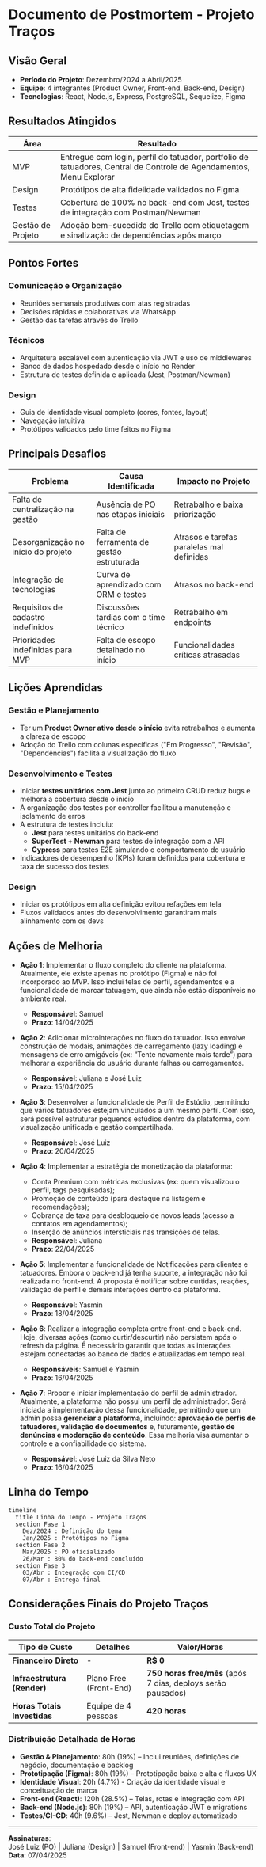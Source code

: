 
# Documento de Postmortem - Projeto Traços

## Visão Geral

- **Período do Projeto**: Dezembro/2024 a Abril/2025  
- **Equipe**: 4 integrantes (Product Owner, Front-end, Back-end, Design)  
- **Tecnologias**: React, Node.js, Express, PostgreSQL, Sequelize, Figma  

## Resultados Atingidos

| Área              | Resultado                                                                                                                                 |
|-------------------|-------------------------------------------------------------------------------------------------------------------------------------------|
| MVP               | Entregue com login, perfil do tatuador, portfólio de tatuadores, Central de Controle de Agendamentos, Menu Explorar                                                          |
| Design            | Protótipos de alta fidelidade validados no Figma                                                                                         |
| Testes            | Cobertura de 100% no back-end com Jest, testes de integração com Postman/Newman            |
| Gestão de Projeto | Adoção bem-sucedida do Trello com etiquetagem e sinalização de dependências após março                                                  |

## Pontos Fortes

### Comunicação e Organização

- Reuniões semanais produtivas com atas registradas
- Decisões rápidas e colaborativas via WhatsApp
- Gestão das tarefas através do Trello

### Técnicos

- Arquitetura escalável com autenticação via JWT e uso de middlewares
- Banco de dados hospedado desde o início no Render
- Estrutura de testes definida e aplicada (Jest, Postman/Newman)

### Design

- Guia de identidade visual completo (cores, fontes, layout)
- Navegação intuitiva
- Protótipos validados pelo time feitos no Figma

## Principais Desafios

| Problema                               | Causa Identificada                        | Impacto no Projeto                        |
|----------------------------------------|-------------------------------------------|-------------------------------------------|
| Falta de centralização na gestão       | Ausência de PO nas etapas iniciais        | Retrabalho e baixa priorização            |
| Desorganização no início do projeto    | Falta de ferramenta de gestão estruturada | Atrasos e tarefas paralelas mal definidas |
| Integração de tecnologias              | Curva de aprendizado com ORM e testes     | Atrasos no back-end                       |
| Requisitos de cadastro indefinidos     | Discussões tardias com o time técnico     | Retrabalho em endpoints                   |
| Prioridades indefinidas para MVP       | Falta de escopo detalhado no início       | Funcionalidades críticas atrasadas        |

## Lições Aprendidas

### Gestão e Planejamento

- Ter um **Product Owner ativo desde o início** evita retrabalhos e aumenta a clareza de escopo
- Adoção do Trello com colunas específicas ("Em Progresso", "Revisão", "Dependências") facilita a visualização do fluxo

### Desenvolvimento e Testes

- Iniciar **testes unitários com Jest** junto ao primeiro CRUD reduz bugs e melhora a cobertura desde o início
- A organização dos testes por controller facilitou a manutenção e isolamento de erros
- A estrutura de testes incluiu:
  - **Jest** para testes unitários do back-end
  - **SuperTest + Newman** para testes de integração com a API
  - **Cypress** para testes E2E simulando o comportamento do usuário
- Indicadores de desempenho (KPIs) foram definidos para cobertura e taxa de sucesso dos testes

### Design

- Iniciar os protótipos em alta definição evitou refações em tela
- Fluxos validados antes do desenvolvimento garantiram mais alinhamento com os devs

## Ações de Melhoria

- **Ação 1**: Implementar o fluxo completo do cliente na plataforma. Atualmente, ele existe apenas no protótipo (Figma) e não foi incorporado ao MVP. Isso inclui telas de perfil, agendamentos e a funcionalidade de marcar tatuagem, que ainda não estão disponíveis no ambiente real.  
  - **Responsável**: Samuel  
  - **Prazo**: 14/04/2025

- **Ação 2**: Adicionar microinterações no fluxo do tatuador. Isso envolve construção de modais, animações de carregamento (lazy loading) e mensagens de erro amigáveis (ex: “Tente novamente mais tarde”) para melhorar a experiência do usuário durante falhas ou carregamentos.  
  - **Responsável**: Juliana e José Luiz
  - **Prazo**: 15/04/2025

- **Ação 3**: Desenvolver a funcionalidade de Perfil de Estúdio, permitindo que vários tatuadores estejam vinculados a um mesmo perfil. Com isso, será possível estruturar pequenos estúdios dentro da plataforma, com visualização unificada e gestão compartilhada.  
  - **Responsável**: José Luiz  
  - **Prazo**: 20/04/2025

- **Ação 4**: Implementar a estratégia de monetização da plataforma:  
  - Conta Premium com métricas exclusivas (ex: quem visualizou o perfil, tags pesquisadas);  
  - Promoção de conteúdo (para destaque na listagem e recomendações);  
  - Cobrança de taxa para desbloqueio de novos leads (acesso a contatos em agendamentos);  
  - Inserção de anúncios intersticiais nas transições de telas.  
  - **Responsável**: Juliana 
  - **Prazo**: 22/04/2025

- **Ação 5**: Implementar a funcionalidade de Notificações para clientes e tatuadores. Embora o back-end já tenha suporte, a integração não foi realizada no front-end. A proposta é notificar sobre curtidas, reações, validação de perfil e demais interações dentro da plataforma.  
  - **Responsável**: Yasmin  
  - **Prazo**: 18/04/2025

- **Ação 6**: Realizar a integração completa entre front-end e back-end. Hoje, diversas ações (como curtir/descurtir) não persistem após o refresh da página. É necessário garantir que todas as interações estejam conectadas ao banco de dados e atualizadas em tempo real.  
  - **Responsáveis**: Samuel e Yasmin  
  - **Prazo**: 16/04/2025
 
- **Ação 7**: Propor e iniciar implementação do perfil de administrador. Atualmente, a plataforma não possui um perfil de administrador. Será iniciada a implementação dessa funcionalidade, permitindo que um admin possa **gerenciar a plataforma**, incluindo: **aprovação de perfis de tatuadores**, **validação de documentos** e, futuramente, **gestão de denúncias e moderação de conteúdo**. Essa melhoria visa aumentar o controle e a confiabilidade do sistema.
  - **Responsável**: José Luiz da Silva Neto  
  - **Prazo**: 16/04/2025


## Linha do Tempo

```mermaid
timeline
  title Linha do Tempo - Projeto Traços
  section Fase 1
    Dez/2024 : Definição do tema
    Jan/2025 : Protótipos no Figma
  section Fase 2
    Mar/2025 : PO oficializado
    26/Mar : 80% do back-end concluído
  section Fase 3
    03/Abr : Integração com CI/CD
    07/Abr : Entrega final
```

## Considerações Finais do Projeto Traços

### Custo Total do Projeto

| Tipo de Custo            | Detalhes                                              | Valor/Horas                          |
|--------------------------|-------------------------------------------------------|--------------------------------------|
| **Financeiro Direto**     | -                                                     | **R$ 0**                              |
| **Infraestrutura (Render)** | Plano Free (Front-End)                    | **750 horas free/mês** (após 7 dias, deploys serão pausados) |
| **Horas Totais Investidas** | Equipe de 4 pessoas                                  | **420 horas**                        |

### Distribuição Detalhada de Horas

- **Gestão & Planejamento**: 80h (19%) – Inclui reuniões, definições de negócio, documentação e backlog  
- **Prototipação (Figma)**: 80h (19%) – Prototipação baixa e alta e fluxos UX
- **Identidade Visual**: 20h (4.7%) - Criação da identidade visual e conceituação de marca
- **Front-end (React)**: 120h (28.5%) – Telas, rotas e integração com API  
- **Back-end (Node.js)**: 80h (19%) – API, autenticação JWT e migrations  
- **Testes/CI-CD**: 40h (9.6%) – Jest, Newman e deploy automatizado


---

**Assinaturas**:  
José Luiz (PO) | Juliana (Design) | Samuel (Front-end) | Yasmin (Back-end)  
**Data**: 07/04/2025
